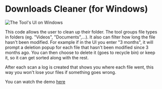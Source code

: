 # Downloads Cleaner (for Windows)
![The Tool's UI on Windows](https://github.com/user-attachments/assets/e3fa68ce-2642-4cc1-9de1-77d6a0a8ce47)

This code allows the user to clean up their folder. The tool groups file types in folders (eg. "Videos", "Documents",...). 
It also can filter how long the file hasn't been modified. For example if in the UI you enter "3 months", it will prompt a deletion popup for each file that hasn't been modified
since 3 months ago. You can then choose to delete it (goes to recycle bin) or keep it, so it can get sorted along with the rest. 

After each scan a log is created that shows you where each file went,
this way you won't lose your files if something goes wrong.

You can watch the demo [here](https://youtu.be/uVvf4qtbGjw)
